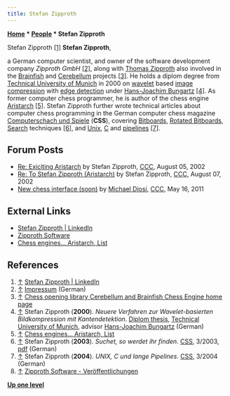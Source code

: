 ```yaml
---
title: Stefan Zipproth
---
```

**[Home](Home "Home") \* [People](People "People") \* Stefan Zipproth**



 [](https://www.linkedin.com/in/stefan-zipproth-38b922138/) Stefan Zipproth <a id="cite-note-1" href="#cite-ref-1">[1]</a> 
**Stefan Zipproth**,  

a German computer scientist, and owner of the software development company *Zipproth GmbH* <a id="cite-note-2" href="#cite-ref-2">[2]</a>, along with [Thomas Zipproth](index.php?title=Thomas_Zipproth&action=edit&redlink=1 "Thomas Zipproth (page does not exist)") also involved in the [Brainfish](Brainfish "Brainfish") and [Cerebellum](index.php?title=Cerebellum&action=edit&redlink=1 "Cerebellum (page does not exist)") projects <a id="cite-note-3" href="#cite-ref-3">[3]</a>.
 He holds a diplom degree from [Technical University of Munich](Technical_University_of_Munich "Technical University of Munich") in 2000 on [wavelet](https://en.wikipedia.org/wiki/Wavelet) based [image compression](https://en.wikipedia.org/wiki/Image_compression) with [edge detection](https://en.wikipedia.org/wiki/Edge_detection) under [Hans-Joachim Bungartz](Mathematician#HJBungartz "Mathematician") <a id="cite-note-4" href="#cite-ref-4">[4]</a>. 
As former computer chess programmer, he is author of the chess engine [Aristarch](Aristarch "Aristarch") <a id="cite-note-5" href="#cite-ref-5">[5]</a>. 
Stefan Zipproth further wrote technical articles about computer chess programming in the German computer chess magazine [Computerschach und Spiele](Computerschach_und_Spiele "Computerschach und Spiele") (**CSS**), covering [Bitboards](Bitboards "Bitboards"), [Rotated Bitboards](Rotated_Bitboards "Rotated Bitboards"), [Search](Search "Search") techniques <a id="cite-note-6" href="#cite-ref-6">[6]</a>, and [Unix](Unix "Unix"), [C](C "C") and [pipelines](https://en.wikipedia.org/wiki/Pipeline_(Unix)) <a id="cite-note-7" href="#cite-ref-7">[7]</a>. 



## Forum Posts


* [Re: Exiciting Aristarch](https://www.stmintz.com/ccc/index.php?id=244215) by Stefan Zipproth, [CCC](CCC "CCC"), August 05, 2002
* [Re: To Stefan Zipproth (Aristarch)](https://www.stmintz.com/ccc/index.php?id=244431) by Stefan Zipproth, [CCC](CCC "CCC"), August 07, 2002
* [New chess interface (soon)](http://www.talkchess.com/forum/viewtopic.php?t=39088) by [Michael Diosi](index.php?title=Michael_Diosi&action=edit&redlink=1 "Michael Diosi (page does not exist)"), [CCC](CCC "CCC"), May 16, 2011


## External Links


* [Stefan Zipproth | LinkedIn](https://www.linkedin.com/in/stefan-zipproth-38b922138/)
* [Zipproth Software](https://zipproth.com/)
* [Chess engines... Aristarch, List](https://zipproth.com/chess/)


## References


1. <a id="cite-ref-1" href="#cite-note-1">↑</a> [Stefan Zipproth | LinkedIn](https://www.linkedin.com/in/stefan-zipproth-38b922138/)
2. <a id="cite-ref-2" href="#cite-note-2">↑</a> [Impressum](https://zipproth.de/legal/) (German)
3. <a id="cite-ref-3" href="#cite-note-3">↑</a> [Chess opening library Cerebellum and Brainfish Chess Engine home page](https://zipproth.com/Brainfish/)
4. <a id="cite-ref-4" href="#cite-note-4">↑</a> Stefan Zipproth (**2000**). *Neuere Verfahren zur Wavelet-basierten Bildkompression mit Kantendetektion*. [Diplom thesis](http://www5.in.tum.de/persons/bungartz/teach_muc1), [Technical University of Munich](Technical_University_of_Munich "Technical University of Munich"), advisor [Hans-Joachim Bungartz](Mathematician#HJBungartz "Mathematician") (German)
5. <a id="cite-ref-5" href="#cite-note-5">↑</a> [Chess engines... Aristarch, List](https://zipproth.com/chess/)
6. <a id="cite-ref-6" href="#cite-note-6">↑</a> Stefan Zipproth (**2003**). *Suchet, so werdet ihr finden*. [CSS](Computerschach_und_Spiele "Computerschach und Spiele"), 3/2003, [pdf](https://computerschach.de/Files/2000/Suchet,%20so%20werdet%20ihr%20finden.pdf) (German)
7. <a id="cite-ref-7" href="#cite-note-7">↑</a> Stefan Zipproth (**2004**). *UNIX, C und lange Pipelines*. [CSS](Computerschach_und_Spiele "Computerschach und Spiele"), 3/2004 (German)
8. <a id="cite-ref-8" href="#cite-note-8">↑</a> [Zipproth Software - Veröffentlichungen](http://zipproth.com/veroffentlichungen.html)

**[Up one level](People "People")**







 
